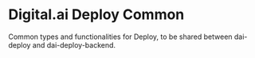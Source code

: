 # Digital.ai Deploy Common

Common types and functionalities for Deploy, to be shared between dai-deploy and dai-deploy-backend.
